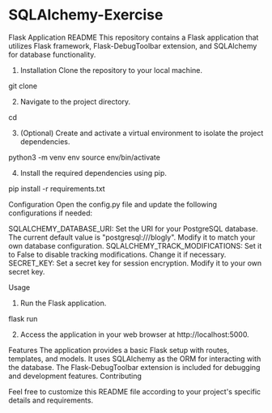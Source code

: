 # SQLAlchemy-Exercise

Flask Application README
This repository contains a Flask application that utilizes Flask framework, Flask-DebugToolbar extension, and SQLAlchemy for database functionality.

1. Installation
Clone the repository to your local machine.

git clone <repository-url>

2. Navigate to the project directory.

cd <project-directory>

3. (Optional) Create and activate a virtual environment to isolate the project dependencies.

python3 -m venv env
source env/bin/activate
  
4. Install the required dependencies using pip.

pip install -r requirements.txt

Configuration
Open the config.py file and update the following configurations if needed:

SQLALCHEMY_DATABASE_URI: Set the URI for your PostgreSQL database. The current default value is "postgresql:///blogly". Modify it to match your own database configuration.
SQLALCHEMY_TRACK_MODIFICATIONS: Set it to False to disable tracking modifications. Change it if necessary.
SECRET_KEY: Set a secret key for session encryption. Modify it to your own secret key.

  
Usage
1. Run the Flask application.

flask run

2. Access the application in your web browser at http://localhost:5000.

Features
The application provides a basic Flask setup with routes, templates, and models.
It uses SQLAlchemy as the ORM for interacting with the database.
The Flask-DebugToolbar extension is included for debugging and development features.
Contributing

Feel free to customize this README file according to your project's specific details and requirements.
